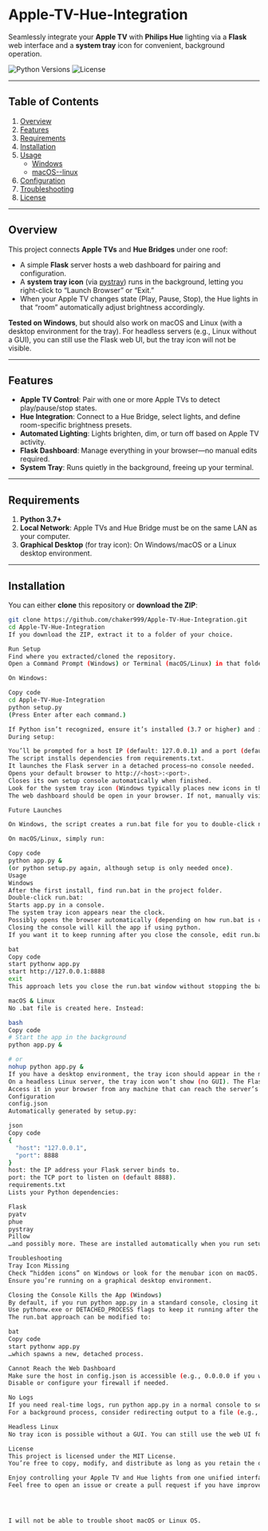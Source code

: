 # Apple-TV-Hue-Integration

Seamlessly integrate your **Apple TV** with **Philips Hue** lighting via a **Flask** web interface and a **system tray** icon for convenient, background operation.

![Python Versions](https://img.shields.io/badge/Python-3.7%2B-blue.svg)
![License](https://img.shields.io/badge/License-MIT-brightgreen.svg)

---

## Table of Contents

1. [Overview](#overview)
2. [Features](#features)
3. [Requirements](#requirements)
4. [Installation](#installation)
5. [Usage](#usage)
   - [Windows](#windows)
   - [macOS--linux](#macos--linux)
6. [Configuration](#configuration)
7. [Troubleshooting](#troubleshooting)
8. [License](#license)

---

## Overview

This project connects **Apple TVs** and **Hue Bridges** under one roof:
- A simple **Flask** server hosts a web dashboard for pairing and configuration.
- A **system tray icon** (via [pystray](https://pypi.org/project/pystray/)) runs in the background, letting you right-click to “Launch Browser” or “Exit.”
- When your Apple TV changes state (Play, Pause, Stop), the Hue lights in that “room” automatically adjust brightness accordingly.

**Tested on Windows**, but should also work on macOS and Linux (with a desktop environment for the tray). For headless servers (e.g., Linux without a GUI), you can still use the Flask web UI, but the tray icon will not be visible.

---

## Features

- **Apple TV Control**: Pair with one or more Apple TVs to detect play/pause/stop states.
- **Hue Integration**: Connect to a Hue Bridge, select lights, and define room-specific brightness presets.
- **Automated Lighting**: Lights brighten, dim, or turn off based on Apple TV activity.
- **Flask Dashboard**: Manage everything in your browser—no manual edits required.
- **System Tray**: Runs quietly in the background, freeing up your terminal.

---

## Requirements

1. **Python 3.7+**  
2. **Local Network**: Apple TVs and Hue Bridge must be on the same LAN as your computer.
3. **Graphical Desktop** (for tray icon): On Windows/macOS or a Linux desktop environment.

---

## Installation

You can either **clone** this repository or **download the ZIP**:

```bash
git clone https://github.com/chaker999/Apple-TV-Hue-Integration.git
cd Apple-TV-Hue-Integration
If you download the ZIP, extract it to a folder of your choice.

Run Setup
Find where you extracted/cloned the repository.
Open a Command Prompt (Windows) or Terminal (macOS/Linux) in that folder.

On Windows:

Copy code
cd Apple-TV-Hue-Integration
python setup.py
(Press Enter after each command.)

If Python isn’t recognized, ensure it’s installed (3.7 or higher) and in your PATH.
During setup:

You’ll be prompted for a host IP (default: 127.0.0.1) and a port (default: 8888).
The script installs dependencies from requirements.txt.
It launches the Flask server in a detached process—no console needed.
Opens your default browser to http://<host>:<port>.
Closes its own setup console automatically when finished.
Look for the system tray icon (Windows typically places new icons in the “hidden icons” area).
The web dashboard should be open in your browser. If not, manually visit http://<host>:<port>.

Future Launches

On Windows, the script creates a run.bat file for you to double-click next time.

On macOS/Linux, simply run:

Copy code
python app.py &
(or python setup.py again, although setup is only needed once).
Usage
Windows
After the first install, find run.bat in the project folder.
Double-click run.bat:
Starts app.py in a console.
The system tray icon appears near the clock.
Possibly opens the browser automatically (depending on how run.bat is configured).
Closing the console will kill the app if using python.
If you want it to keep running after you close the console, edit run.bat to use pythonw app.py, or:

bat
Copy code
start pythonw app.py
start http://127.0.0.1:8888
exit
This approach lets you close the run.bat window without stopping the background process.

macOS & Linux
No .bat file is created here. Instead:

bash
Copy code
# Start the app in the background
python app.py &

# or
nohup python app.py &
If you have a desktop environment, the tray icon should appear in the menubar (macOS) or system tray (GNOME/KDE on Linux).
On a headless Linux server, the tray icon won’t show (no GUI). The Flask server still runs, though.
Access it in your browser from any machine that can reach the server’s IP.
Configuration
config.json
Automatically generated by setup.py:

json
Copy code
{
  "host": "127.0.0.1",
  "port": 8888
}
host: the IP address your Flask server binds to.
port: the TCP port to listen on (default 8888).
requirements.txt
Lists your Python dependencies:

Flask
pyatv
phue
pystray
Pillow
…and possibly more. These are installed automatically when you run setup.py.

Troubleshooting
Tray Icon Missing
Check “hidden icons” on Windows or look for the menubar icon on macOS.
Ensure you’re running on a graphical desktop environment.

Closing the Console Kills the App (Windows)
By default, if you run python app.py in a standard console, closing it ends the process.
Use pythonw.exe or DETACHED_PROCESS flags to keep it running after the console closes.
The run.bat approach can be modified to:

bat
Copy code
start pythonw app.py
…which spawns a new, detached process.

Cannot Reach the Web Dashboard
Make sure the host in config.json is accessible (e.g., 0.0.0.0 if you want to connect from other devices).
Disable or configure your firewall if needed.

No Logs
If you need real-time logs, run python app.py in a normal console to see output.
For a background process, consider redirecting output to a file (e.g., nohup python app.py > app.log 2>&1 & on Linux/macOS).

Headless Linux
No tray icon is possible without a GUI. You can still use the web UI for all interactions.

License
This project is licensed under the MIT License.
You’re free to copy, modify, and distribute as long as you retain the original license text.

Enjoy controlling your Apple TV and Hue lights from one unified interface!
Feel free to open an issue or create a pull request if you have improvements or run into any problems.




I will not be able to trouble shoot macOS or Linux OS.  

